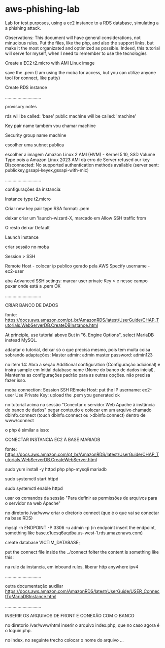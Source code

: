 # aws-phishing-lab
Lab for test purposes, using a ec2 instance to a RDS database, simulating a a phishing attack. 

Observations:
This document will have general considerations, not minucious rules.
Put the files, like the php, and also the support links, but make it the most organizated and optimized as possible.
Indeed, this tutorial will serve for myself, when I need to remember to use the tecnologies

Create a EC2 t2.micro with AMI Linux image

save the .pem (I am using the moba for access, but you can utilize anyone tool for connect, like putty)

Create RDS instance

.............................

provisory notes

rds will be called: 'base'
public machine will be called: 'machine'

Key pair name também vou chamar machine

Security group name machine

escolher uma subnet publica

escolher a imagem
Amazon Linux 2 AMI (HVM) - Kernel 5.10, SSD Volume Type
pois a
Amazon Linux 2023 AMI
dá erro de Server refused our key
Disconnected: No supported authentication methods available (server sent: publickey,gssapi-keyex,gssapi-with-mic)

.............................

configurações da instancia:

Instance type t2.micro

Criar new key pair 
type RSA 
format: .pem

deixar criar um 'launch-wizard-X, marcado em 
Allow SSH traffic from

O resto deixar Default

Launch instance

criar sessão
no moba

Session > SSH

Remote Host - colocar ip publico gerado pela AWS
Specify username - ec2-user

aba Advanced SSH setings:
marcar user private Key > e nesse campo puxar onde está a .pem
OK

.............................


CRIAR BANCO DE DADOS

fonte:
https://docs.aws.amazon.com/pt_br/AmazonRDS/latest/UserGuide/CHAP_Tutorials.WebServerDB.CreateDBInstance.html

At principle, use tutorial above 
But in "6. Engine Options", select MariaDB instead MySQL.

adaptar o tutorial, deixar só o que precisa mesmo, pois tem muita coisa sobrando
adaptações:
Master admin: admin
master password: admin123

no item 14: Abra a seção Additional configuration (Configuração adicional) e insira sample em Initial database name (Nome do banco de dados inicial). Mantenha as configurações padrão para as outras opções.
não precisa fazer isso.

moba connection:
Session
SSH
REmote Host: put the IP
username: ec2-user
Use Private Key: upload the .pem you generated
ok



no tutorial acima na sessão "Conectar o servidor Web Apache à instância de banco de dados"
pegar conteudo e colocar em um arquivo chamado dbinfo.connect (touch dbinfo.connect ou >dbinfo.connect) dentro de www/connect

o php é similar a isso:

<?php

define('DB_SERVER', 'db_instance_endpoint');
define('DB_USERNAME', 'tutorial_user');
define('DB_PASSWORD', 'master password');
define('DB_DATABASE', 'sample');

?>
                


CONECTAR INSTANCIA EC2 À BASE MARIADB

fonte:
https://docs.aws.amazon.com/pt_br/AmazonRDS/latest/UserGuide/CHAP_Tutorials.WebServerDB.CreateWebServer.html

sudo yum install -y httpd php php-mysqli mariadb

sudo systemctl start httpd

sudo systemctl enable httpd

usar os comandos da sessão "Para definir as permissões de arquivos para o servidor na web Apache"

no diretorio /var/www criar o diretorio connect (que é o que vai se conectar na base RDS)

mysql -h ENDPOINT -P 3306 -u admin -p
(in endpoint insert the endpoint, something like base.c1ucsq6uqdba.us-west-1.rds.amazonaws.com)

create database VICTIM_DATABASE;


put the connect file inside the ../connect folter
the content is something like this:


na rule da instancia, em inbound rules, liberar http anywhere ipv4

.............................

outra documentação auxiliar
https://docs.aws.amazon.com/AmazonRDS/latest/UserGuide/USER_ConnectToMariaDBInstance.html

.............................

INSERIR OS ARQUIVOS DE FRONT E CONEXÃO COM O BANCO


no diretorio /var/www/html inserir o arquivo index.php, que no caso agora é o loguin.php.


no index, no seguinte trecho colocar o nome do arquivo
...
<div>

<?php include "../cadastro/dbinfo.connect"; ?>

<?php
...

show databases;
use VICTIM_DATABASE;
show tables;
select * form VICTIM;

https://cloudkatha.com/how-to-install-apache-web-server-on-amazon-linux-2/
nesse link esse comando ajudou, quando minhas mudanças pareciam não surtir efeito no php:
sudo systemctl reload httpd.service (Force Apache Web Server to refresh configuration files)



.....

por fim, destruir os recursos, ou seja a base e a máquina criadas
e também os security groups da máquina e da RDS, vão ter nomes como launch-wizard-X e ec2-rds-X (pra deletar, tem que tirar as rules de cada securiy group, que apontam para outra maquina)
e eliminar também o key pair
